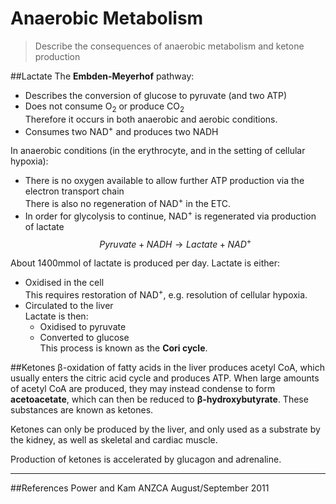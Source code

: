 # Anaerobic Metabolism
> Describe the consequences of anaerobic metabolism and ketone production

##Lactate
The **Embden-Meyerhof** pathway:
* Describes the conversion of glucose to pyruvate (and two ATP)
* Does not consume O<sub>2</sub> or produce CO<sub>2</sub>  
Therefore it occurs in both anaerobic and aerobic conditions.
* Consumes two NAD<sup>+</sup> and produces two NADH

In anaerobic conditions (in the erythrocyte, and in the setting of cellular hypoxia):
* There is no oxygen available to allow further ATP production via the electron transport chain  
There is also no regeneration of NAD<sup>+</sup> in the ETC.
* In order for glycolysis to continue, NAD<sup>+</sup> is regenerated via production of lactate  
$$Pyruvate + NADH  \rightarrow Lactate + NAD^+$$

About 1400mmol of lactate is produced per day. Lactate is either:
* Oxidised in the cell  
This requires restoration of NAD<sup>+</sup>, e.g. resolution of cellular hypoxia.
* Circulated to the liver  
Lactate is then:
    * Oxidised to pyruvate
    * Converted to glucose  
    This process is known as the **Cori cycle**.

##Ketones
β-oxidation of fatty acids in the liver produces acetyl CoA, which usually enters the citric acid cycle and produces ATP. When large amounts of acetyl CoA are produced, they may instead condense to form **acetoacetate**, which can then be reduced to **β-hydroxybutyrate**. These substances are known as ketones.

Ketones can only be produced by the liver, and only used as a substrate by the kidney, as well as skeletal and cardiac muscle.

Production of ketones is accelerated by glucagon and adrenaline.

---
##References
Power and Kam
ANZCA August/September 2011